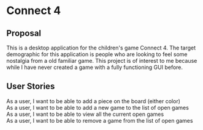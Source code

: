 # Connect 4

## Proposal
This is a desktop application for the children's game Connect 4. The target demographic for this application is people
who are looking to feel some nostalgia from a old familiar game. This project is of interest to me because while I have
never created a game with a fully functioning GUI before.

## User Stories
As a user, I want to be able to add a piece on the board (either color) \
As a user, I want to be able to add a new game to the list of open games \
As a user, I want to be able to view all the current open games \
As a user, I want to be able to remove a game from the list of open games